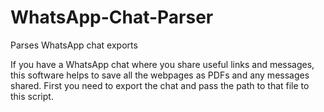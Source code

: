# WhatsApp-Chat-Parser
Parses WhatsApp chat exports

If you have a WhatsApp chat where you share useful links and messages, this software helps to save all the webpages as PDFs and any messages shared. First you need to export the chat and pass the path to that file to this script.
